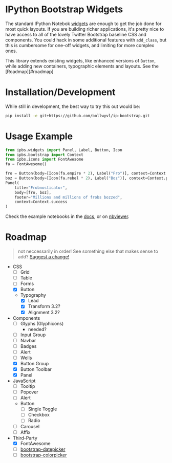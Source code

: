 # IPython Bootstrap Widgets
The standard IPython Notebok [widgets][] are enough to get the job done for most 
quick layouts. If you are building richer applications, it's pretty nice to have 
access to all of the lovely Twitter Bootstrap baseline CSS and components. You 
could hack in some additional features with `add_class`, but this is cumbersome 
for one-off widgets, and limiting for more complex ones.

This library extends existing widgets, like enhanced versions of `Button`, while
adding new containers, typographic elements and layouts. See the [Roadmap][#roadmap]

[widgets]: http://nbviewer.ipython.org/github/ipython/ipython/blob/master/examples/Interactive%20Widgets/Index.ipynb


# Installation/Development
While still in development, the best way to try this out would be:

```bash
pip install -e git+https://github.com/bollwyvl/ip-bootstrap.git
```

# Usage Example
```python
from ipbs.widgets import Panel, Label, Button, Icon
from ipbs.bootstrap import Context
from ipbs.icons import FontAwesome
fa = FontAwesome()

fro = Button(body=[Icon(fa.empire * 2), Label("Fro")], context=Context.danger)
boz = Button(body=[Icon(fa.rebel * 2), Label("Boz")], context=Context.primary)
Panel(
    title="Frobnosticator",
    body=[fro, boz],
    footer="Millions and millions of frobs bozzed",
    context=Context.success
)
```

Check the example notebooks in the [docs][], or on [nbviewer][].

[docs]: https://github.com/bollwyvl/ip-bootstrap/tree/master/docs
[nbviewer]: http://nbviewer.ipython.org/github/bollwyvl/ip-bootstrap/tree/master/docs/

# Roadmap 
> not neccessarily in order!
See something else that makes sense to add?
[Suggest a change!](./edit/master/README.md)

- CSS
  - [ ] Grid
  - [ ] Table
  - [ ] Forms 
  - [X] Button
  - Typography
    - [X] Lead
    - [X] Transform 3.2?
    - [X] Alignment 3.2?
- Components
  - [ ] Glyphs (Glyphicons)
    - needed?
  - [ ] Input Group
  - [ ] Navbar
  - [ ] Badges
  - [ ] Alert
  - [ ] Wells
  - [X] Button Group
  - [X] Button Toolbar
  - [X] Panel
- JavaScript
  - [ ] Tooltip
  - [ ] Popover
  - [ ] Alert
  - Button
    - [ ] Single Toggle
    - [ ] Checkbox
    - [ ] Radio
  - [ ] Carousel
  - [ ] Affix
- Third-Party
  - [X] FontAwesome
  - [ ] [bootstrap-datepicker](https://github.com/eternicode/bootstrap-datepicker)
  - [ ] [bootstrap-colorpicker](https://github.com/mjolnic/bootstrap-colorpicker)